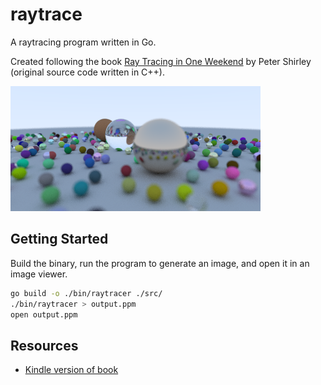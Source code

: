 # raytrace

A raytracing program written in Go.

Created following the book [Ray Tracing in One Weekend](http://in1weekend.blogspot.com/2016/01/ray-tracing-in-one-weekend.html) by Peter Shirley (original source code written in C++).

![Output of the final program](/docs/final.png)

## Getting Started

Build the binary, run the program to generate an image, and open it in an image viewer.

```bash
go build -o ./bin/raytracer ./src/
./bin/raytracer > output.ppm
open output.ppm
```

## Resources

* [Kindle version of book](https://read.amazon.com/?asin=B01B5AODD8)
